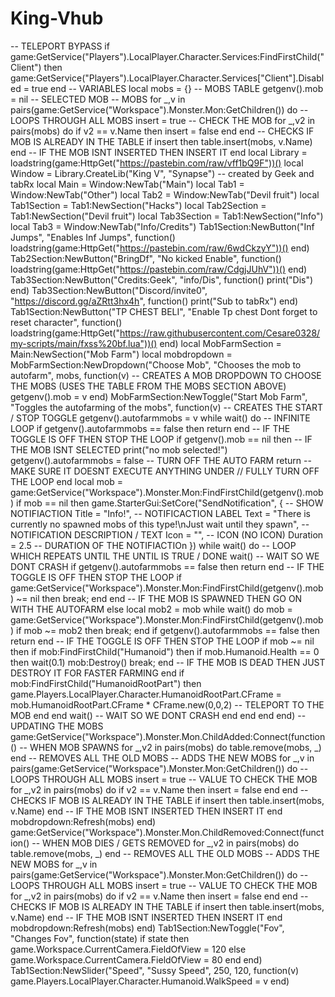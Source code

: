 # King-Vhub
-- TELEPORT BYPASS if game:GetService("Players").LocalPlayer.Character.Services:FindFirstChild("Client") then     game:GetService("Players").LocalPlayer.Character.Services["Client"].Disabled = true end  -- VARIABLES local mobs = {} -- MOBS TABLE getgenv().mob = nil -- SELECTED MOB  -- MOBS for _,v in pairs(game:GetService("Workspace").Monster.Mon:GetChildren()) do -- LOOPS THROUGH ALL MOBS     insert = true -- CHECK THE MOB     for _,v2 in pairs(mobs) do if v2 == v.Name then insert = false end end -- CHECKS IF MOB IS ALREADY IN THE TABLE     if insert then table.insert(mobs, v.Name) end -- IF THE MOB ISNT INSERTED THEN INSERT IT end  local Library = loadstring(game:HttpGet("https://pastebin.com/raw/vff1bQ9F"))() local Window = Library.CreateLib("King V", "Synapse")  -- created by Geek and tabRx local Main = Window:NewTab("Main") local Tab1 = Window:NewTab("Other") local Tab2 = Window:NewTab("Devil fruit") local Tab1Section = Tab1:NewSection("Hacks") local Tab2Section = Tab1:NewSection("Devil fruit") local Tab3Section = Tab1:NewSection("Info") local Tab3 = Window:NewTab("Info/Credits")  Tab1Section:NewButton("Inf Jumps", "Enables Inf Jumps", function()     loadstring(game:HttpGet("https://pastebin.com/raw/6wdCkzyY"))() end) Tab2Section:NewButton("BringDf", "No kicked Enable", function()       loadstring(game:HttpGet("https://pastebin.com/raw/CdgjJUhV"))() end) Tab3Section:NewButton("Credits:Geek", "info/Dis", function()        print("Dis") end) Tab3Section:NewButton("Discord/invite0", "https://discord.gg/aZRtt3hx4h", function()        print("Sub to tabRx") end) Tab1Section:NewButton("TP CHEST BELI", "Enable Tp chest Dont forget to reset character", function()        loadstring(game:HttpGet("https://raw.githubusercontent.com/Cesare0328/my-scripts/main/fxss%20bf.lua"))() end)  local MobFarmSection = Main:NewSection("Mob Farm")  local mobdropdown = MobFarmSection:NewDropdown("Choose Mob", "Chooses the mob to autofarm", mobs, function(v) -- CREATES A MOB DROPDOWN TO CHOOSE THE MOBS (USES THE TABLE FROM THE MOBS SECTION ABOVE)     getgenv().mob = v end)  MobFarmSection:NewToggle("Start Mob Farm", "Toggles the autofarming of the mobs", function(v) -- CREATES THE START / STOP TOGGLE     getgenv().autofarmmobs = v     while wait() do -- INFINITE LOOP         if getgenv().autofarmmobs == false then return end -- IF THE TOGGLE IS OFF THEN STOP THE LOOP         if getgenv().mob == nil then -- IF THE MOB ISNT SELECTED             print("no mob selected!")             getgenv().autofarmmobs = false -- TURN OFF THE AUTO FARM             return -- MAKE SURE IT DOESNT EXECUTE ANYTHING UNDER // FULLY TURN OFF THE LOOP         end         local mob = game:GetService("Workspace").Monster.Mon:FindFirstChild(getgenv().mob)         if mob == nil then             game.StarterGui:SetCore("SendNotification", { -- SHOW NOTIFIACTION                 Title = "Info!", -- NOTIFICACTION LABEL                 Text = "There is currently no spawned mobs of this type!\nJust wait until they spawn", -- NOTIFICATION DESCRIPTION / TEXT                 Icon = "", -- ICON (NO ICON)                 Duration = 2.5 -- DURATION OF THE NOTIFIACTIOn             })             while wait() do -- LOOP WHICH REPEATS UNTIL THE UNTIL IS TRUE / DONE                 wait() -- WAIT SO WE DONT CRASH                 if getgenv().autofarmmobs == false then return end -- IF THE TOGGLE IS OFF THEN STOP THE LOOP                 if game:GetService("Workspace").Monster.Mon:FindFirstChild(getgenv().mob) ~= nil then break; end             end -- IF THE MOB IS SPAWNED THEN GO ON WITH THE AUTOFARM         else             local mob2 = mob             while wait() do                 mob = game:GetService("Workspace").Monster.Mon:FindFirstChild(getgenv().mob)                 if mob ~= mob2 then break; end                 if getgenv().autofarmmobs == false then return end -- IF THE TOGGLE IS OFF THEN STOP THE LOOP                 if mob ~= nil then                     if mob:FindFirstChild("Humanoid") then                         if mob.Humanoid.Health == 0 then wait(0.1) mob:Destroy() break; end -- IF THE MOB IS DEAD THEN JUST DESTROY IT FOR FASTER FARMING                     end                     if mob:FindFirstChild("HumanoidRootPart") then                         game.Players.LocalPlayer.Character.HumanoidRootPart.CFrame = mob.HumanoidRootPart.CFrame * CFrame.new(0,0,2) -- TELEPORT TO THE MOB                     end                 end                 wait() -- WAIT SO WE DONT CRASH             end         end     end end)  -- UPDATING THE MOBS  game:GetService("Workspace").Monster.Mon.ChildAdded:Connect(function() -- WHEN MOB SPAWNS     for _,v2 in pairs(mobs) do table.remove(mobs, _) end -- REMOVES ALL THE OLD MOBS     -- ADDS THE NEW MOBS     for _,v in pairs(game:GetService("Workspace").Monster.Mon:GetChildren()) do -- LOOPS THROUGH ALL MOBS         insert = true -- VALUE TO CHECK THE MOB         for _,v2 in pairs(mobs) do if v2 == v.Name then insert = false end end -- CHECKS IF MOB IS ALREADY IN THE TABLE         if insert then table.insert(mobs, v.Name) end -- IF THE MOB ISNT INSERTED THEN INSERT IT     end     mobdropdown:Refresh(mobs) end)  game:GetService("Workspace").Monster.Mon.ChildRemoved:Connect(function() -- WHEN MOB DIES / GETS REMOVED     for _,v2 in pairs(mobs) do table.remove(mobs, _) end -- REMOVES ALL THE OLD MOBS     -- ADDS THE NEW MOBS     for _,v in pairs(game:GetService("Workspace").Monster.Mon:GetChildren()) do -- LOOPS THROUGH ALL MOBS         insert = true -- VALUE TO CHECK THE MOB         for _,v2 in pairs(mobs) do if v2 == v.Name then insert = false end end -- CHECKS IF MOB IS ALREADY IN THE TABLE         if insert then table.insert(mobs, v.Name) end -- IF THE MOB ISNT INSERTED THEN INSERT IT     end     mobdropdown:Refresh(mobs) end)  Tab1Section:NewToggle("Fov", "Changes Fov", function(state)     if state then         game.Workspace.CurrentCamera.FieldOfView = 120     else         game.Workspace.CurrentCamera.FieldOfView = 80     end end)  Tab1Section:NewSlider("Speed", "Sussy Speed", 250, 120, function(v)     game.Players.LocalPlayer.Character.Humanoid.WalkSpeed = v end)
